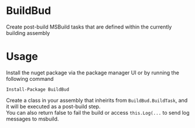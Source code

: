 # BuildBud
Create post-build MSBuild tasks that are defined within the currently building assembly

# Usage

Install the nuget package via the package manager UI or by running the following command

    Install-Package BuildBud
    
Create a class in your assembly that inheirits from `BuildBud.BuildTask`, and it will be executed as a post-build step. \
You can also return false to fail the build or access `this.Log(...` to send log messages to msbuild.
